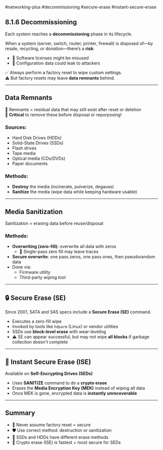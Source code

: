 #networking-plus #decommissioning #secure-erase #instant-secure-erase 

## 8.1.6 Decommissioning

Each system reaches a **decommissioning** phase in its lifecycle.

When a system (server, switch, router, printer, firewall) is disposed of—by resale, recycling, or donation—there’s a **risk**:
- 🛑 Software licenses might be misused
- 🛑 Configuration data could leak to attackers

✅ Always perform a factory reset to wipe custom settings.  
⚠️ But factory resets may leave **data remnants** behind.

---

## Data Remnants

🧱 Remnants = residual data that may still exist after reset or deletion  
📛 **Critical** to remove these before disposal or repurposing!

### Sources:
- Hard Disk Drives (HDDs)
- Solid-State Drives (SSDs)
- Flash drives
- Tape media
- Optical media (CDs/DVDs)
- Paper documents

### Methods:
- **Destroy** the media (incinerate, pulverize, degauss)
- **Sanitize** the media (wipe data while keeping hardware usable)

---

## Media Sanitization

Sanitization = erasing data before reuse/disposal

### Methods:
- **Overwriting (zero-fill)**: overwrite all data with zeros
  - 🧱 Single-pass zero fill may leave traces
- **Secure overwrite**: one pass zeros, one pass ones, then pseudorandom data
- Done via:
  - Firmware utility
  - Third-party wiping tool

---

## 🔒 Secure Erase (SE)

Since 2001, SATA and SAS specs include a **Secure Erase (SE)** command.

- Executes a zero-fill wipe
- Invoked by tools like `hdparm` (Linux) or vendor utilities
- SSDs use **block-level erase** with wear-leveling
- ⚠️ SE can appear successful, but may not wipe **all blocks** if garbage collection doesn't complete

---

## 🔐 Instant Secure Erase (ISE)

Available on **Self-Encrypting Drives (SEDs)**

- Uses **SANITIZE** command to do a **crypto erase**
- Erases the **Media Encryption Key (MEK)** instead of wiping all data
- Once MEK is gone, encrypted data is **instantly unrecoverable**

---

## Summary

- 🧠 Never assume factory reset = secure
- 🛡️ Use correct method: destruction or sanitization
- 🧰 SSDs and HDDs have different erase methods
- 🔐 Crypto erase (ISE) is fastest + most secure for SEDs
